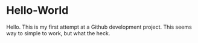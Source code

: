 # Hello-World

Hello.  This is my first attempt at a Github development project.
This seems way to simple to work, but what the heck.
